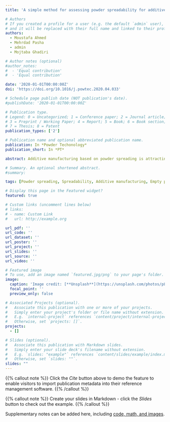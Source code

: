 ```yaml
---
title: 'A simple method for assessing powder spreadability for additive manufacturing'

# Authors
# If you created a profile for a user (e.g. the default `admin` user), write the username (folder name) here
# and it will be replaced with their full name and linked to their profile.
authors:
  - Moustafa Ahmed
  - Mehrdad Pasha
  - admin
  - Mojtaba Ghadiri

# Author notes (optional)
#author_notes:
#  - 'Equal contribution'
#  - 'Equal contribution'

date: '2020-01-01T00:00:00Z'
doi: 'https://doi.org/10.1016/j.powtec.2020.04.033'

# Schedule page publish date (NOT publication's date).
#publishDate: '2020-01-01T00:00:00Z'

# Publication type.
# Legend: 0 = Uncategorized; 1 = Conference paper; 2 = Journal article;
# 3 = Preprint / Working Paper; 4 = Report; 5 = Book; 6 = Book section;
# 7 = Thesis; 8 = Patent
publication_types: ['2']

# Publication name and optional abbreviated publication name.
publication: In *Powder Techonology*
publication_short: In *PT*

abstract: Additive manufacturing based on powder spreading is attracting great interest, but one key weakness is that narrow gaps used for spreading produce non-uniformity in the spread layer due to transient jamming. We propose a simple technique for assessing the powder spreadability, a measure of the ease with which a powder is spread uniformly without the formation of empty patches. A cutter blade, with a segment cut along its length to produce a gap, is used to manually spread a small heap of powder. The frequency of formation of empty patches and their size, which are a manifestation of jamming as the particles are spread, are analysed for several gap heights. The sizes of the empty patches and frequency of their formation are determined by image analysis. The outcomes correlate well with a Discrete Element Method simulation of the same system. A criterion is proposed for diagnosing the empty patch formation.

# Summary. An optional shortened abstract.
#summary: 

tags: [Powder spreading, Spreadability, Additive manufacturing, Empty patches, Jamming, Feedstock]

# Display this page in the Featured widget?
featured: true

# Custom links (uncomment lines below)
# links:
# - name: Custom Link
#   url: http://example.org

url_pdf: ''
url_code: ''
url_dataset: ''
url_poster: ''
url_project: ''
url_slides: ''
url_source: ''
url_video: ''

# Featured image
# To use, add an image named `featured.jpg/png` to your page's folder.
image:
  caption: 'Image credit: [**Unsplash**](https://unsplash.com/photos/pLCdAaMFLTE)'
  focal_point: ''
  preview_only: false

# Associated Projects (optional).
#   Associate this publication with one or more of your projects.
#   Simply enter your project's folder or file name without extension.
#   E.g. `internal-project` references `content/project/internal-project/index.md`.
#   Otherwise, set `projects: []`.
projects:
  - []

# Slides (optional).
#   Associate this publication with Markdown slides.
#   Simply enter your slide deck's filename without extension.
#   E.g. `slides: "example"` references `content/slides/example/index.md`.
#   Otherwise, set `slides: ""`.
slides: ""
---
```


{{% callout note %}}
Click the _Cite_ button above to demo the feature to enable visitors to import publication metadata into their reference management software.
{{% /callout %}}

{{% callout note %}}
Create your slides in Markdown - click the _Slides_ button to check out the example.
{{% /callout %}}

Supplementary notes can be added here, including [code, math, and images](https://wowchemy.com/docs/writing-markdown-latex/).
